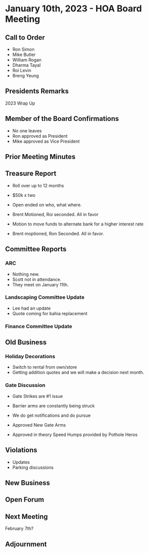 # January 10th, 2023 - HOA Board Meeting

## Call to Order

* Ron Simon
* Mike Butler
* William Rogan
* Dharma Tayal
* Roi Levin
* Breng Yeung

## Presidents Remarks

2023 Wrap Up

## Member of the Board Confirmations

* No one leaves
* Ron approved as President
* Mike approved as Vice President

## Prior Meeting Minutes

## Treasure Report

* Roll over up to 12 months
* $50k x two
* Open ended on who, what where.
* Brent Motioned, Roi seconded. All in favor

* Motion to move funds to alternate bank for a higher interest rate
* Brent moptioned, Ron Seconded. All in favor.

## Committee Reports

### ARC

* Nothing new.
* Scott not in attendance.
* They meet on January 11th.

### Landscaping Committee Update

* Lee had an update
* Quote coming for bahia replacement

### Finance Committee Update

## Old Business

### Holiday Decorations

* Switch to rental from own/store
* Getting addition quotes and we will make a decision next month.

### Gate Discussion

* Gate Strikes are #1 issue
* Barrier arms are constantly being struck
* We do get notifications and do pursue

* Approved New Gate Arms
* Approved in theory Speed Humps provided by Pothole Heros

## Violations

* Updates
* Parking discussions

## New Business

## Open Forum

## Next Meeting

February 7th?

## Adjournment
